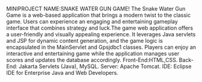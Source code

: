MINIPROJECT NAME:SNAKE WATER GUN GAME!
The Snake Water Gun Game is a web-based application that brings a modern twist to the classic game. Users can experience an engaging and entertaining gameplay interface that combines strategy and luck.The  game web application offers a user-friendly and visually appealing experience. It leverages Java servlets and JSP for dynamic content generation, and the game logic is encapsulated in the MainServlet and Gpsjdbc1 classes. Players can enjoy an interactive and entertaining game while the application manages user scores and updates the database accordingly.
Front-End:HTML,CSS.
Back-End: Jakarta Servlets (Java), MySQL.
Server: Apache Tomcat.
IDE: Eclipse IDE for Enterprise Java and Web Developers.


